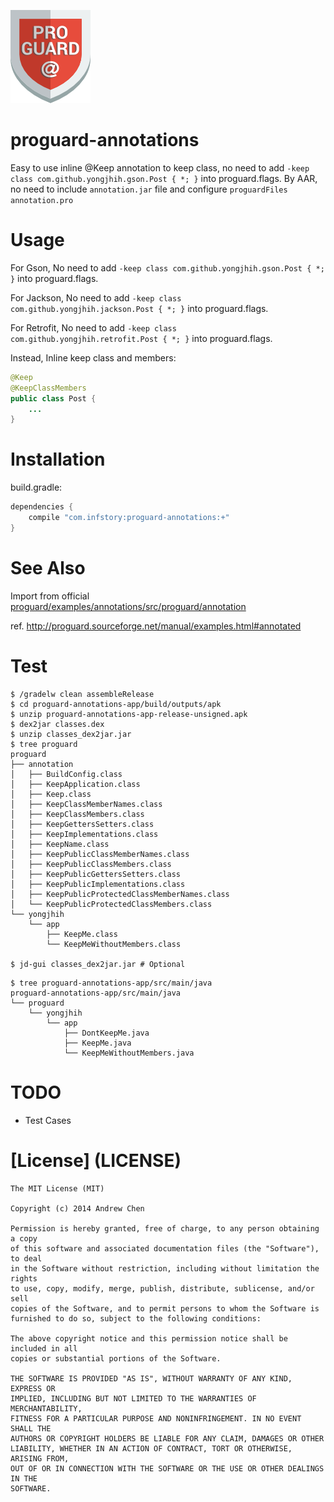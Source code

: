 [![proguard](art/proguard.png)](art/proguard.png)

proguard-annotations
====================

Easy to use inline @Keep annotation to keep class, no need to add `-keep class com.github.yongjhih.gson.Post { *; }` into proguard.flags. By AAR, no need to include `annotation.jar` file and configure `proguardFiles annotation.pro`

Usage
=====

For Gson, No need to add ```-keep class com.github.yongjhih.gson.Post { *; }``` into proguard.flags.

For Jackson, No need to add ```-keep class com.github.yongjhih.jackson.Post { *; }``` into proguard.flags.

For Retrofit, No need to add ```-keep class com.github.yongjhih.retrofit.Post { *; }``` into proguard.flags.

Instead, Inline keep class and members:

```java
@Keep
@KeepClassMembers
public class Post {
    ...
}
```

Installation
============

build.gradle:

```gradle
dependencies {
    compile "com.infstory:proguard-annotations:+"
}
```

See Also
========

Import from official [proguard/examples/annotations/src/proguard/annotation](https://github.com/facebook/proguard/tree/master/examples/annotations/src/proguard/annotation)

ref. http://proguard.sourceforge.net/manual/examples.html#annotated

Test
====

```
$ /gradelw clean assembleRelease
$ cd proguard-annotations-app/build/outputs/apk
$ unzip proguard-annotations-app-release-unsigned.apk
$ dex2jar classes.dex
$ unzip classes_dex2jar.jar
$ tree proguard
proguard
├── annotation
│   ├── BuildConfig.class
│   ├── KeepApplication.class
│   ├── Keep.class
│   ├── KeepClassMemberNames.class
│   ├── KeepClassMembers.class
│   ├── KeepGettersSetters.class
│   ├── KeepImplementations.class
│   ├── KeepName.class
│   ├── KeepPublicClassMemberNames.class
│   ├── KeepPublicClassMembers.class
│   ├── KeepPublicGettersSetters.class
│   ├── KeepPublicImplementations.class
│   ├── KeepPublicProtectedClassMemberNames.class
│   └── KeepPublicProtectedClassMembers.class
└── yongjhih
    └── app
        ├── KeepMe.class
        └── KeepMeWithoutMembers.class

$ jd-gui classes_dex2jar.jar # Optional
```

```
$ tree proguard-annotations-app/src/main/java
proguard-annotations-app/src/main/java
└── proguard
    └── yongjhih
        └── app
            ├── DontKeepMe.java
            ├── KeepMe.java
            └── KeepMeWithoutMembers.java
```

TODO
====

* Test Cases

[License] (LICENSE)
===================

```
The MIT License (MIT)

Copyright (c) 2014 Andrew Chen

Permission is hereby granted, free of charge, to any person obtaining a copy
of this software and associated documentation files (the "Software"), to deal
in the Software without restriction, including without limitation the rights
to use, copy, modify, merge, publish, distribute, sublicense, and/or sell
copies of the Software, and to permit persons to whom the Software is
furnished to do so, subject to the following conditions:

The above copyright notice and this permission notice shall be included in all
copies or substantial portions of the Software.

THE SOFTWARE IS PROVIDED "AS IS", WITHOUT WARRANTY OF ANY KIND, EXPRESS OR
IMPLIED, INCLUDING BUT NOT LIMITED TO THE WARRANTIES OF MERCHANTABILITY,
FITNESS FOR A PARTICULAR PURPOSE AND NONINFRINGEMENT. IN NO EVENT SHALL THE
AUTHORS OR COPYRIGHT HOLDERS BE LIABLE FOR ANY CLAIM, DAMAGES OR OTHER
LIABILITY, WHETHER IN AN ACTION OF CONTRACT, TORT OR OTHERWISE, ARISING FROM,
OUT OF OR IN CONNECTION WITH THE SOFTWARE OR THE USE OR OTHER DEALINGS IN THE
SOFTWARE.
```
